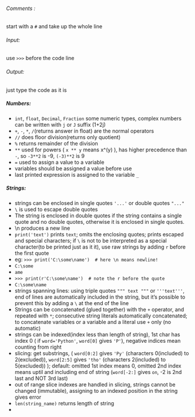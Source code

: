 ###### Comments : 
start with a `#` and take up the whole line
###### Input:
use `>>>` before the code line
###### Output:
just type the code as it is
##### Numbers:
- `int`, `float`, `Decimal`, `Fraction` some numeric types, complex numbers can be written with `j` or `J` suffix (1+2j)
- `+`, `-`, `*`, `/`(returns answer in float) are the normal operators
- `//` does floor division(returns only quotient)
- `%` returns remainder of the division
- `**` used for powers ( `x ** y` means x^(y) ), has higher precedence than `-`, so `-3**2` is -9, `(-3)**2` is 9
- `=` used to assign a value to a variable
- variables should be assigned a value before use
- last printed expression is assigned to the variable `_`
##### Strings:
- strings can be enclosed in single quotes ` '...' ` or double quotes ` "..." `
- `\` is used to escape double quotes
- The string is enclosed in double quotes if the string contains a single quote and no double quotes, otherwise it is enclosed in single quotes.
- \n produces a new line
- `print('text')` prints `text`; omits the enclosing quotes; prints escaped and special characters; if `\` is not to be interpreted as a special character(to be printed just as it it), use raw strings by adding `r` before the first quote 
- eg: `>>> print('C:\some\name')  # here \n means newline!`
- `C:\some`
- `ame`
- `>>> print(r'C:\some\name')  # note the r before the quote`
- `C:\some\name`
- strings spanning lines: using triple quotes `""" text """` or `'''text'''`, end of lines are automatically included in the string, but it’s possible to prevent this by adding a `\` at the end of the line
- Strings can be concatenated (glued together) with the `+` operator, and repeated with `*`; consecutive string literals automatically concatenated; to concatenate variables or a variable and a literal use `+` only (no automatic)
- strings can be indexed(index less than length of string), 1st char has index 0 ( if `word='Python'`, `word[0]` gives `'P'`), negative indices mean counting from right
- slicing: get substrings, ( `word[0:2]` gives `'Py'` (characters 0(included) to 2(excluded)), `word[2:5]` gives `'tho'` (characters 2(included) to 5(excluded)) ); default: omitted 1st index means 0, omitted 2nd index means uptil and including end of string (`word[-2:]` gives `on`, -2 is 2nd last and NOT 3rd last)
- out of range slice indexes are handled in slicing, strings cannot be changed (immutable), assigning to an indexed position in the string gives error
- `len(string_name)` returns length of string
- 


